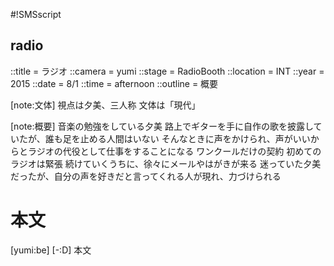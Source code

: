 #!SMSscript

## radio

::title = ラジオ
::camera = yumi
::stage = RadioBooth
::location = INT
::year = 2015
::date = 8/1
::time = afternoon
::outline = 概要

[note:文体]
視点は夕美、三人称
文体は「現代」

[note:概要]
音楽の勉強をしている夕美
路上でギターを手に自作の歌を披露していたが、誰も足を止める人間はいない
そんなときに声をかけられ、声がいいからとラジオの代役として仕事をすることになる
ワンクールだけの契約
初めてのラジオは緊張
続けていくうちに、徐々にメールやはがきが来る
迷っていた夕美だったが、自分の声を好きだと言ってくれる人が現れ、力づけられる

# 本文

[yumi:be]
[-:D]
本文
